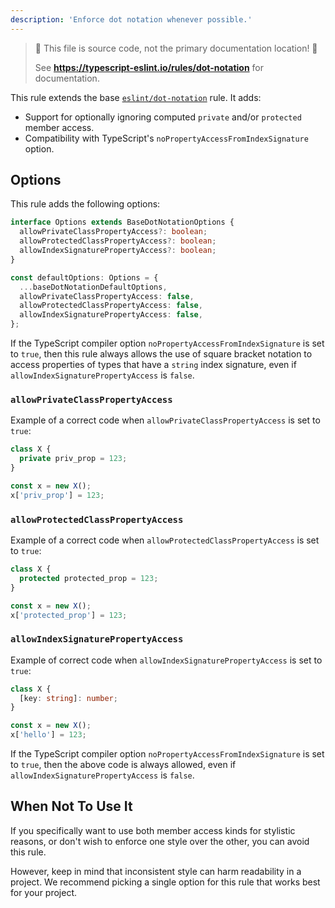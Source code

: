 ```yaml
---
description: 'Enforce dot notation whenever possible.'
---
```


> 🛑 This file is source code, not the primary documentation location! 🛑
>
> See **https://typescript-eslint.io/rules/dot-notation** for documentation.

This rule extends the base [`eslint/dot-notation`](https://eslint.org/docs/rules/dot-notation) rule.
It adds:

- Support for optionally ignoring computed `private` and/or `protected` member access.
- Compatibility with TypeScript's `noPropertyAccessFromIndexSignature` option.

## Options

This rule adds the following options:

```ts
interface Options extends BaseDotNotationOptions {
  allowPrivateClassPropertyAccess?: boolean;
  allowProtectedClassPropertyAccess?: boolean;
  allowIndexSignaturePropertyAccess?: boolean;
}

const defaultOptions: Options = {
  ...baseDotNotationDefaultOptions,
  allowPrivateClassPropertyAccess: false,
  allowProtectedClassPropertyAccess: false,
  allowIndexSignaturePropertyAccess: false,
};
```

If the TypeScript compiler option `noPropertyAccessFromIndexSignature` is set to `true`, then this rule always allows the use of square bracket notation to access properties of types that have a `string` index signature, even if `allowIndexSignaturePropertyAccess` is `false`.

### `allowPrivateClassPropertyAccess`

Example of a correct code when `allowPrivateClassPropertyAccess` is set to `true`:

```ts
class X {
  private priv_prop = 123;
}

const x = new X();
x['priv_prop'] = 123;
```

### `allowProtectedClassPropertyAccess`

Example of a correct code when `allowProtectedClassPropertyAccess` is set to `true`:

```ts
class X {
  protected protected_prop = 123;
}

const x = new X();
x['protected_prop'] = 123;
```

### `allowIndexSignaturePropertyAccess`

Example of correct code when `allowIndexSignaturePropertyAccess` is set to `true`:

```ts
class X {
  [key: string]: number;
}

const x = new X();
x['hello'] = 123;
```

If the TypeScript compiler option `noPropertyAccessFromIndexSignature` is set to `true`, then the above code is always allowed, even if `allowIndexSignaturePropertyAccess` is `false`.

## When Not To Use It

If you specifically want to use both member access kinds for stylistic reasons, or don't wish to enforce one style over the other, you can avoid this rule.

However, keep in mind that inconsistent style can harm readability in a project.
We recommend picking a single option for this rule that works best for your project.
